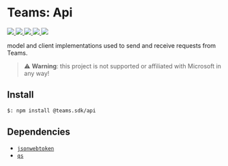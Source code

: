 # Teams: Api

<p>
    <a href="https://www.npmjs.com/package/@teams.sdk/api" target="_blank">
        <img src="https://img.shields.io/npm/v/@teams.sdk/api" />
    </a>
    <a href="https://www.npmjs.com/package/@teams.sdk/api?activeTab=code" target="_blank">
        <img src="https://img.shields.io/bundlephobia/min/@teams.sdk/api" />
    </a>
    <a href="https://www.npmjs.com/package/@teams.sdk/api?activeTab=dependencies" target="_blank">
        <img src="https://img.shields.io/librariesio/release/npm/@teams.sdk/api" />
    </a>
    <a href="https://www.npmjs.com/package/@teams.sdk/api" target="_blank">
        <img src="https://img.shields.io/npm/dw/@teams.sdk/api" />
    </a>
    <a href="https://aacebo.github.io/teams-sdk-js" target="_blank">
        <img src="https://img.shields.io/badge/📖 docs-open-blue" />
    </a>
</p>

model and client implementations used to send and receive requests from Teams.

> ⚠️ **Warning**: this project is not supported or affiliated with Microsoft in any way!

## Install

```bash
$: npm install @teams.sdk/api
```

## Dependencies

-   [`jsonwebtoken`](https://www.npmjs.com/package/jsonwebtoken)
-   [`qs`](https://www.npmjs.com/package/qs)
